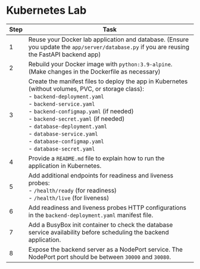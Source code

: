 # Kubernetes Lab

| **Step** | **Task** |
|----------|----------|
| 1        | Reuse your Docker lab application and database. (Ensure you update the `app/server/database.py` if you are reusing the FastAPI backend app) |
| 2        | Rebuild your Docker image with `python:3.9-alpine`. (Make changes in the Dockerfile as necessary) |
| 3        | Create the manifest files to deploy the app in Kubernetes (without volumes, PVC, or storage class): <br> - `backend-deployment.yaml` <br> - `backend-service.yaml` <br> - `backend-configmap.yaml` (if needed) <br> - `backend-secret.yaml` (if needed) <br> - `database-deployment.yaml` <br> - `database-service.yaml` <br> - `database-configmap.yaml` <br> - `database-secret.yaml` |
| 4        | Provide a `README.md` file to explain how to run the application in Kubernetes. |
| 5        | Add additional endpoints for readiness and liveness probes: <br> - `/health/ready` (for readiness) <br> - `/health/live` (for liveness) |
| 6        | Add readiness and liveness probes HTTP configurations in the `backend-deployment.yaml` manifest file. |
| 7        | Add a BusyBox init container to check the database service availability before scheduling the backend application. |
| 8        | Expose the backend server as a NodePort service. The NodePort port should be between `30000` and `30080`. |
